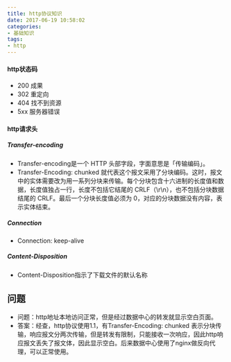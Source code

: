 ```yaml
---
title: http协议知识
date: 2017-06-19 10:58:02
categories: 
- 基础知识
tags:
- http
---
```


#### http状态码

- 200 成果
- 302 重定向
- 404 找不到资源
- 5xx 服务器错误


#### http请求头

##### Transfer-encoding

- Transfer-encoding是一个 HTTP 头部字段，字面意思是「传输编码」。
- Transfer-Encoding: chunked 就代表这个报文采用了分块编码。这时，报文中的实体需要改为用一系列分块来传输。每个分块包含十六进制的长度值和数据，长度值独占一行，长度不包括它结尾的 CRLF（\r\n），也不包括分块数据结尾的 CRLF。最后一个分块长度值必须为 0，对应的分块数据没有内容，表示实体结束。

##### Connection

- Connection: keep-alive

##### Content-Disposition

- Content-Disposition指示了下载文件的默认名称

## 问题

- 问题：http地址本地访问正常，但是经过数据中心的转发就显示空白页面。
- 答案：经查，http协议使用1.1，有Transfer-Encoding: chunked 表示分块传输，响应报文分两次传输，但是转发有限制，只能接收一次响应，因此http响应报文丢失了报文体，因此显示空白。后来数据中心使用了nginx做反向代理，可以正常使用。

